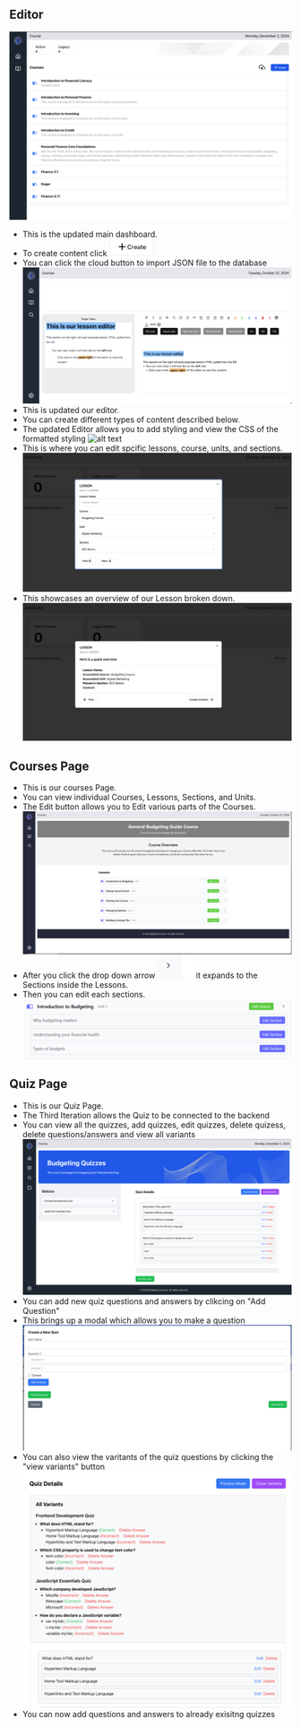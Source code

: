 ## Editor
![alt text](https://github.com/coreybrowndev/next-gen-financial-learning-hub/blob/master/pictures/Screenshot%202024-12-02%20at%2022.06.50.png)
- This is the updated main dashboard.
- To create content click ![alt text](https://github.com/coreybrowndev/next-gen-financial-learning-hub/blob/master/pictures/Capture.PNG)
- You can click the cloud button to import JSON file to the database 
![alt text](https://github.com/coreybrowndev/next-gen-financial-learning-hub/blob/master/pictures/Screenshot%202024-10-22%20at%2019.14.36.png)
- This is updated our editor.
- You can create different types of content described below.
- The updated Editor allows you to add styling and view the CSS of the formatted styling 
![alt text](https://cdn.discordapp.com/attachments/1183911766405677218/1313347594277224488/Screenshot_2024-12-02_at_22.20.50.png?ex=674fcdc3&is=674e7c43&hm=290a54c828d82ed857084308afb8b2334a68ef449b71b9d3052ab3355e482dca&)
- This is where you can edit spcific lessons, course, units, and sections. 
![alt text](https://github.com/coreybrowndev/next-gen-financial-learning-hub/blob/master/pictures/Screenshot%202024-10-22%20at%2019.11.11.png)
- This showcases an overview of our Lesson broken down.
![alt text](https://github.com/coreybrowndev/next-gen-financial-learning-hub/blob/master/pictures/Screenshot%202024-10-22%20at%2019.11.20.png)

## Courses Page
- This is our courses Page.
- You can view individual Courses, Lessons, Sections, and Units.
- The Edit button allows you to Edit various parts of the Courses.
![alt text](https://github.com/coreybrowndev/next-gen-financial-learning-hub/blob/master/pictures/Courses.PNG)
- After you click the drop down arrow ![alt text](https://github.com/coreybrowndev/next-gen-financial-learning-hub/blob/master/pictures/DropDown.PNG) it expands to the Sections inside the Lessons.
- Then you can edit each sections.
![alt text](https://github.com/coreybrowndev/next-gen-financial-learning-hub/blob/master/pictures/Courses_Section.PNG)

## Quiz Page 
- This is our Quiz Page.
- The Third Iteration allows the Quiz to be connected to the backend 
- You can view all the quizzes, add quizzes, edit quizzes, delete quizess, delete questions/answers and view all variants
![alt text](https://github.com/coreybrowndev/next-gen-financial-learning-hub/blob/master/pictures/Screenshot%202024-12-02%20at%2022.02.47.png)
- You can add new quiz questions and answers by clikcing on "Add Question"
- This brings up a modal which allows you to make a question
![alt text](https://github.com/coreybrowndev/next-gen-financial-learning-hub/blob/master/pictures/Screenshot%202024-12-02%20at%2022.03.26.png)
- You can also view the varitants of the quiz questions by clicking the "view variants" button
![alt text](https://github.com/coreybrowndev/next-gen-financial-learning-hub/blob/master/pictures/Screenshot%202024-12-02%20at%2022.03.15.png)
- You can now add questions and answers to already exisitng quizzes
